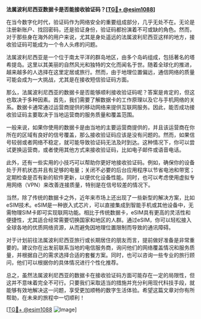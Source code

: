 **法属波利尼西亚数据卡是否能接收验证码？[[TG💪+ @esim1088](https://t.me/s/esim1088)]**

在当今数字化时代，验证码作为网络安全的重要组成部分，几乎无处不在。无论是注册新账户、找回密码，还是验证身份，验证码都扮演着不可或缺的角色。然而，对于那些身在海外的用户来说，尤其是身处遥远的法属波利尼西亚这样的地方，接收验证码可能成为一个令人头疼的问题。

法属波利尼西亚是一个位于南太平洋的群岛地区，由多个岛屿组成，包括著名的塔希提岛。这里以其美丽的自然风光和独特的文化而闻名于世。随着全球化的推进，越来越多的人选择在这里定居或旅行。然而，由于地理位置偏远，通信网络的质量可能会成为一大挑战，尤其是在接收短信验证码方面。

那么，法属波利尼西亚的数据卡是否能够顺利接收验证码呢？答案是肯定的，但这也取决于多种因素。首先，我们需要了解数据卡的工作原理以及它与手机网络的关系。数据卡通常通过运营商提供的移动网络来提供互联网服务。因此，能否成功接收验证码主要取决于当地运营商的服务质量和覆盖范围。

一般来说，如果你使用的数据卡是由当地的主要运营商提供的，并且该运营商在你所在的区域有良好的信号覆盖，那么接收验证码应该是没有问题的。然而，如果信号较弱或者网络不稳定，就可能导致验证码无法及时到达。这种情况下，你可以尝试更换运营商，或者使用其他方式来接收验证码，比如电子邮件或语音电话。

此外，还有一些实用的小技巧可以帮助你更好地接收验证码。例如，确保你的设备处于开机状态并且有足够的电量；关闭不必要的后台应用程序以节省电池和带宽；定期检查是否有新的软件更新，以便优化设备性能。同时，也可以考虑使用虚拟专用网络（VPN）来改善连接质量，特别是在信号较差的情况下。

当然，除了传统的数据卡之外，近年来市场上还出现了一些新型的解决方案，比如eSIM技术。eSIM是一种嵌入式芯片，可以直接集成到智能手机或其他设备中，无需物理SIM卡即可实现联网功能。相比于传统数据卡，eSIM具有更高的灵活性和便捷性，尤其适合经常需要切换国家和地区的人群。通过eSIM，你可以轻松接入全球各地的优质网络资源，从而避免因地理位置限制而导致的通讯障碍。

对于计划前往法属波利尼西亚旅行或长期居住的朋友而言，提前做好准备是非常重要的。建议你在出发前联系当地的电信服务商，询问他们的网络覆盖情况和服务质量，并根据自己的需求选择合适的套餐方案。同时，也可以咨询一些专业的旅行顾问，他们可以根据你的具体情况进行个性化推荐。

总之，虽然法属波利尼西亚的数据卡在接收验证码方面可能存在一定的局限性，但这并不意味着完全不可行。只要我们采取适当的措施并充分利用现代科技手段，就能够有效地解决这一问题，享受更加顺畅的数字生活体验。希望这篇文章对你有所帮助，在未来的旅程中一切顺利！

[[TG💪+ @esim1088](https://t.me/s/esim1088) ![Image](https://i.postimg.cc/4NQfJmqS/Snipaste-2025-05-13-00-14-12.png)]